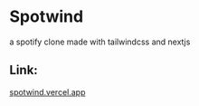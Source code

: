 # Spotwind
a spotify clone made with tailwindcss and nextjs

## Link:
[spotwind.vercel.app](https://spotwind.vercel.app)

